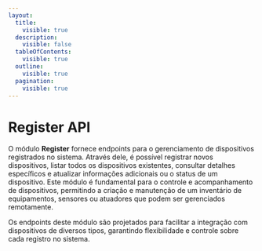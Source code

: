 ```yaml
---
layout:
  title:
    visible: true
  description:
    visible: false
  tableOfContents:
    visible: true
  outline:
    visible: true
  pagination:
    visible: true
---
```


# Register API

O módulo **Register** fornece endpoints para o gerenciamento de dispositivos registrados no sistema. Através dele, é possível registrar novos dispositivos, listar todos os dispositivos existentes, consultar detalhes específicos e atualizar informações adicionais ou o status de um dispositivo. Este módulo é fundamental para o controle e acompanhamento de dispositivos, permitindo a criação e manutenção de um inventário de equipamentos, sensores ou atuadores que podem ser gerenciados remotamente.

Os endpoints deste módulo são projetados para facilitar a integração com dispositivos de diversos tipos, garantindo flexibilidade e controle sobre cada registro no sistema.
